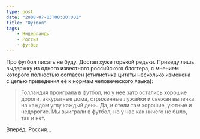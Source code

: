```yaml
---
type: post
date: "2008-07-03T00:00:00Z"
title: "Футбол"
tags:
    - Нидерланды
    - Россия
    - футбол
---
```


Про футбол писать не буду. Достал хуже горькой редьки. Приведу лишь выдержку из одного известного российского блоггера, с мнением которого полностью согласен (стилистика цитаты несколько изменена с целью приведения её к нормам человеческого языка):

> Голландия проиграла в футбол, но у нее зато остались хорошие дороги, аккуратные дома, стриженные лужайки и свежая выпечка на каждом углу каждый день. Да, и отели там хорошие, уютные и недорогие. Мы выиграли в футбол, но у нас как ничего не было, так и нет.

Вперёд, Россия…
